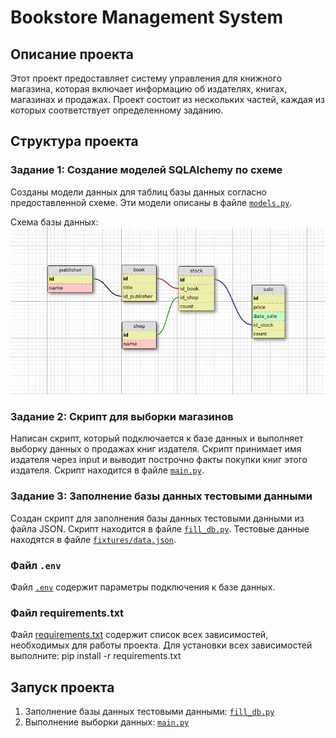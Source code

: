 # Bookstore Management System

## Описание проекта

Этот проект предоставляет систему управления для книжного магазина, которая включает информацию об издателях, книгах, магазинах и продажах. Проект состоит из нескольких частей, каждая из которых соответствует определенному заданию.

## Структура проекта

### Задание 1: Создание моделей SQLAlchemy по схеме

Созданы модели данных для таблиц базы данных согласно предоставленной схеме. Эти модели описаны в файле [`models.py`](models.py).

Схема базы данных:
![Database Schema](schema.png)

### Задание 2: Скрипт для выборки магазинов

Написан скрипт, который подключается к базе данных и выполняет выборку данных о продажах книг издателя. Скрипт принимает имя издателя через input и выводит построчно факты покупки книг этого издателя. Скрипт находится в файле [`main.py`](main.py).

### Задание 3: Заполнение базы данных тестовыми данными

Создан скрипт для заполнения базы данных тестовыми данными из файла JSON. Скрипт находится в файле [`fill_db.py`](fill_db.py). Тестовые данные находятся в файле [`fixtures/data.json`](fixtures/data.json).

### Файл `.env`

Файл [`.env`](.env) содержит параметры подключения к базе данных. 

### Файл requirements.txt

Файл [requirements.txt](requirements.txt) содержит список всех зависимостей, необходимых для работы проекта. Для установки всех зависимостей выполните: pip install -r requirements.txt

## Запуск проекта

1. Заполнение базы данных тестовыми данными: [`fill_db.py`](fill_db.py)
2. Выполнение выборки данных: [`main.py`](main.py)



